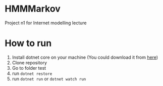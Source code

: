 # HMMMarkov
Project n1 for Internet modelling lecture

# How to run
1. Install dotnet core on your machine (You could download it from [here](https://www.microsoft.com/net/core#windowsvs2017))
2. Clone repository
3. Go to folder test
4. run `dotnet restore`
5. run `dotnet run` or `dotnet watch run`
